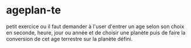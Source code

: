 # ageplan-te

petit exercice ou il faut demander à l'user d'entrer un age selon son choix en seconde, heure, jour ou année et de choisir une planète puis de faire la conversion de cet age terrestre sur la planète défini.
